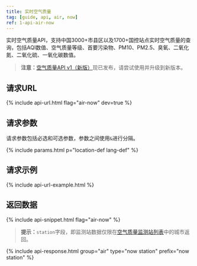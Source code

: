 ```yaml
---
title: 实时空气质量
tag: [guide, api, air, now]
ref: 1-api-air-now
---
```


实时空气质量API，支持中国3000+市县区以及1700+国控站点实时空气质量的查询，包括AQI数值、空气质量等级、首要污染物、PM10、PM2.5、臭氧、二氧化氮、二氧化硫、一氧化碳数值。

> **注意：**[空气质量API v1（新版）](/docs/api/air-quality/)现已发布，请尝试使用并升级到新版本。

## 请求URL

{% include api-url.html flag="air-now" dev=true %}

## 请求参数

请求参数包括必选和可选参数，参数之间使用`&`进行分隔。

{% include params.html p="location-def lang-def" %}

## 请求示例

{% include api-url-example.html %}

## 返回数据

{% include api-snippet.html flag="air-now" %}

> **提示：**`station`字段，即监测站数据仅限在[空气质量监测站列表](https://github.com/qwd/LocationList/blob/master/POI-Air-Monitoring-Station-List-latest.csv)中的城市返回。

{% include api-response.html group="air" type="now station" prefix="now station"  %}
